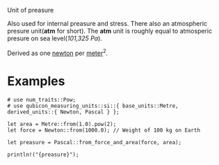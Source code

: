 Unit of preasure

Also used for internal preasure and stress.
There also an atmospheric presure unit(**atm** for short). The **atm**
unit is roughly equal to atmosperic presure on sea level(*101,325 Pa*).

Derived as one [newton](crate::si::derived_units::Newton) per [meter](crate::si::base_units::Meter)<sup>2</sup>.

# Examples
```
# use num_traits::Pow;
# use qubicon_measuring_units::si::{ base_units::Metre, derived_units::{ Newton, Pascal } };

let area = Metre::from(1.0).pow(2);
let force = Newton::from(1000.0); // Weight of 100 kg on Earth

let preasure = Pascal::from_force_and_area(force, area);

println!("{preasure}");
```